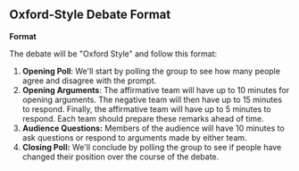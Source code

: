 ## Oxford-Style Debate Format

**Format**

The debate will be "Oxford Style" and follow this format:

1.  **Opening Poll**: We'll start by polling the group to see how many
    people agree and disagree with the prompt.
2.  **Opening Arguments**: The affirmative team will have up to 10
    minutes for opening arguments. The negative team will then have up
    to 15 minutes to respond. Finally, the affirmative team will have up
    to 5 minutes to respond. Each team should prepare these remarks
    ahead of time. 
3.  **Audience Questions:** Members of the audience will have 10 minutes
    to ask questions or respond to arguments made by either team. 
4.  **Closing Poll:** We'll conclude by polling the group to see if
    people have changed their position over the course of the debate.


